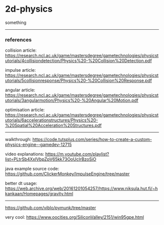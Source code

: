 # 2d-physics

something

---

### references

collision article: https://research.ncl.ac.uk/game/mastersdegree/gametechnologies/physicstutorials/4collisiondetection/Physics%20-%20Collision%20Detection.pdf

impulse article: https://research.ncl.ac.uk/game/mastersdegree/gametechnologies/physicstutorials/5collisionresponse/Physics%20-%20Collision%20Response.pdf

angular article: https://research.ncl.ac.uk/game/mastersdegree/gametechnologies/physicstutorials/3angularmotion/Physics%20-%20Angular%20Motion.pdf

optimisation article: https://research.ncl.ac.uk/game/mastersdegree/gametechnologies/physicstutorials/6accelerationstructures/Physics%20-%20Spatial%20Acceleration%20Structures.pdf

---

walkthrough: https://code.tutsplus.com/series/how-to-create-a-custom-physics-engine--gamedev-12715

video explanations: https://m.youtube.com/playlist?list=PLtrSb4XxIVbpZpV65kk73OoUcIrBzoSiO

java example source code: https://github.com/ClickerMonkey/ImpulseEngine/tree/master

better dt usage: https://web.archive.org/web/20161201054257/https://www.niksula.hut.fi/~hkankaan/Homepages/gravity.html

---

https://github.com/viblo/pymunk/tree/master

very cool: https://www.oocities.org/SiliconValley/2151/win95gpe.html
